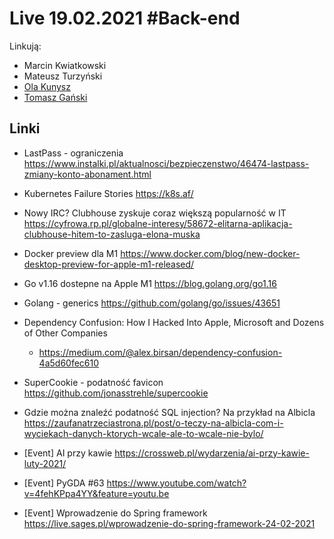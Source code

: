 # Live 19.02.2021 #Back-end

Linkują:

- Marcin Kwiatkowski
- Mateusz Turzyński
- [Ola Kunysz](https://twitter.com/olaqnysz)
- [Tomasz Gański](https://www.linkedin.com/in/tomaszganski)

## Linki

- LastPass - ograniczenia
  https://www.instalki.pl/aktualnosci/bezpieczenstwo/46474-lastpass-zmiany-konto-abonament.html

- Kubernetes Failure Stories
  https://k8s.af/

- Nowy IRC? Clubhouse zyskuje coraz większą popularność w IT
  https://cyfrowa.rp.pl/globalne-interesy/58672-elitarna-aplikacja-clubhouse-hitem-to-zasluga-elona-muska

- Docker preview dla M1
  https://www.docker.com/blog/new-docker-desktop-preview-for-apple-m1-released/

- Go v1.16 dostepne na Apple M1
  https://blog.golang.org/go1.16

- Golang - generics
  https://github.com/golang/go/issues/43651

- Dependency Confusion: How I Hacked Into Apple, Microsoft and Dozens of Other Companies
  - https://medium.com/@alex.birsan/dependency-confusion-4a5d60fec610
- SuperCookie - podatność favicon
  https://github.com/jonasstrehle/supercookie

- Gdzie można znaleźć podatność SQL injection? Na przykład na Albicla
  https://zaufanatrzeciastrona.pl/post/o-teczy-na-albicla-com-i-wyciekach-danych-ktorych-wcale-ale-to-wcale-nie-bylo/

- [Event] AI przy kawie
  https://crossweb.pl/wydarzenia/ai-przy-kawie-luty-2021/

- [Event] PyGDA #63
  https://www.youtube.com/watch?v=4fehKPpa4YY&feature=youtu.be

- [Event] Wprowadzenie do Spring framework
  https://live.sages.pl/wprowadzenie-do-spring-framework-24-02-2021
